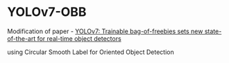 # YOLOv7-OBB

Modification of paper - [YOLOv7: Trainable bag-of-freebies sets new state-of-the-art for real-time object detectors](https://arxiv.org/abs/2207.02696)

using Circular Smooth Label for Oriented Object Detection
